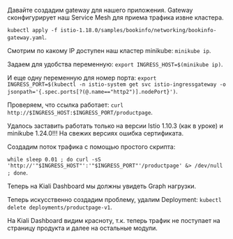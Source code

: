 Давайте создадим gateway для нашего приложения. Gateway сконфигурирует наш Service Mesh для приема трафика извне кластера.

`kubectl apply -f istio-1.18.0/samples/bookinfo/networking/bookinfo-gateway.yaml`.

Смотрим по какому IP доступен наш кластер minikube: `minikube ip`.

Задаем для удобства переменную: `export INGRESS_HOST=$(minikube ip)`.

И еще одну переменную для номер порта: `export INGRESS_PORT=$(kubectl -n istio-system get svc istio-ingressgateway -o jsonpath='{.spec.ports[?(@.name=="http2")].nodePort}')`.

Проверяем, что ссылка работает: `curl http://$INGRESS_HOST:$INGRESS_PORT/productpage`.

Удалось заставить работать только на версии Istio 1.10.3 (как в уроке) и minikube 1.24.0!!! На свежих версиях ошибка сертификата.

Создадим поток трафика с помощью простого скрипта:

`while sleep 0.01 ; do curl -sS 'http://'"$INGRESS_HOST"':'"$INGRESS_PORT"'/productpage' &> /dev/null ; done`.

Теперь на Kiali Dashboard мы должны увидеть Graph нагрузки.

Теперь искусственно создадим проблему, удалим Deployment: `kubectl delete deployments/productpage-v1`.

На Kiali Dashboard видим красноту, т.к. теперь трафик не поступает на страницу продукта и далее на остальные модули.